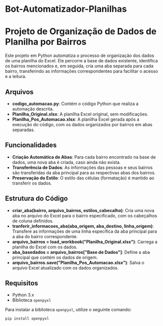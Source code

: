 # Bot-Automatizador-Planilhas

# Projeto de Organização de Dados de Planilha por Bairros

Este projeto em Python automatiza o processo de organização dos dados de uma planilha do Excel. Ele percorre a base de dados existente, identifica os bairros mencionados e, em seguida, cria uma aba separada para cada bairro, transferindo as informações correspondentes para facilitar o acesso e a leitura.

## Arquivos

- **codigo_automacao.py**: Contém o código Python que realiza a automação descrita.
- **Planilha_Original.xlsx**: A planilha Excel original, sem modificações.
- **Planilha_Pos_Automacao.xlsx**: A planilha Excel gerada após a execução do código, com os dados organizados por bairros em abas separadas.

## Funcionalidades

- **Criação Automática de Abas**: Para cada bairro encontrado na base de dados, uma nova aba é criada, caso ainda não exista.
- **Transferência de Dados**: As informações das pessoas e seus bairros são transferidas da aba principal para as respectivas abas dos bairros.
- **Preservação do Estilo**: O estilo das células (formatação) é mantido ao transferir os dados.

## Estrutura do Código

- **criar_aba(bairro, arquivo_bairros, estilos_cabecalho)**: Cria uma nova aba no arquivo do Excel para o bairro especificado, com os cabeçalhos de coluna definidos.
- **tranferir_informacoes_aba(aba_origem, aba_destino, linha_origem)**: Transfere as informações de uma linha específica da aba principal para a aba do bairro correspondente.
- **arquivo_bairros = load_workbook("Planilha_Original.xlsx")**: Carrega a planilha do Excel com os dados.
- **aba_basedados = arquivo_bairros["Base de Dados"]**: Define a aba principal que contém os dados de origem.
- **arquivo_bairros.save("Planilha_Pos_Automacao.xlsx")**: Salva o arquivo Excel atualizado com os dados organizados.

## Requisitos

- Python 3.x
- Biblioteca `openpyxl`

Para instalar a biblioteca `openpyxl`, utilize o seguinte comando:

```bash
pip install openpyxl

